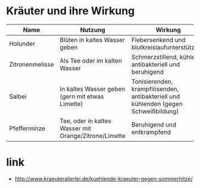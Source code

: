 # Kräuter und ihre Wirkung

| Name | Nutzung | Wirkung |
| ---- | ------- | ------- |
| Holunder | Blüten in kaltes Wasser geben | Fiebersenkend und blutkreislaufunterstützend |
| Zitronenmelisse | Als Tee oder im kalten Wasser | Schmerzstillend, kühlend, antibakteriell und beruhigend |
| Salbei | In kaltes Wasser geben (gern mit etwas Limette) | Tonisierenden, krampflösenden, antibakteriell und kühlenden (gegen Schweißbildung) |
| Pfefferminze | Tee, oder in kaltes Wasser mit Orange/Zitrone/Limette | Beruhigend und entkrampfend |

# link

* http://www.kraeuterallerlei.de/kuehlende-kraeuter-gegen-sommerhitze/

